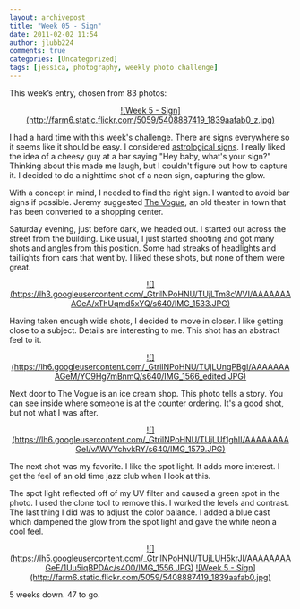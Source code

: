 ```yaml
---
layout: archivepost
title: "Week 05 - Sign"
date: 2011-02-02 11:54
author: jlubb224
comments: true
categories: [Uncategorized]
tags: [jessica, photography, weekly photo challenge]
---
```

This week’s entry, chosen from 83 photos:

<p align="center">
<a href="http://www.flickr.com/photos/mrs_rev/5408887419/" title="Week 5 - Sign by Mrs. Rev!, on Flickr">![Week 5 - Sign](http://farm6.static.flickr.com/5059/5408887419_1839aafab0_z.jpg)</a>



I had a hard time with this week's challenge.  There are signs everywhere so it seems like it should be easy.  I considered [astrological signs](http://en.wikipedia.org/wiki/Astrological_sign).  I really liked the idea of a cheesy guy at a bar saying "Hey baby, what's your sign?"  Thinking about this made me laugh, but I couldn't figure out how to capture it.  I decided to do a nighttime shot of a neon sign, capturing the glow.

With a concept in mind, I needed to find the right sign.  I wanted to avoid bar signs if possible.  Jeremy suggested [The Vogue](http://visitsouth.com/articles/article/the-vogue-center-louisville-ky/), an old theater in town that has been converted to a shopping center.

Saturday evening, just before dark, we headed out.  I started out across the street from the building.  Like usual, I just started shooting and got many shots and angles from this position.  Some had streaks of headlights and taillights from cars that went by.  I liked these shots, but none of them were great.
<p align="center">
<a href="https://picasaweb.google.com/lh/photo/qsoU6s5pbOAYFMn73pQkyXrfGkvH0RjaEeSCt43kCf8?feat=embedwebsite">![](https://lh3.googleusercontent.com/_GtrilNPoHNU/TUjLTm8cWVI/AAAAAAAAGeA/xThUqmd5xYQ/s640/IMG_1533.JPG)</a>



Having taken enough wide shots, I decided to move in closer.  I like getting close to a subject.  Details are interesting to me.  This shot has an abstract feel to it.
<p align="center">
<a href="https://picasaweb.google.com/lh/photo/3Ry3GsN7VThhBZtxa5L_zHrfGkvH0RjaEeSCt43kCf8?feat=embedwebsite">![](https://lh6.googleusercontent.com/_GtrilNPoHNU/TUjLUngPBgI/AAAAAAAAGeM/YC9Hg7mBnmQ/s640/IMG_1566_edited.JPG)</a>



Next door to The Vogue is an ice cream shop.  This photo tells a story.  You can see inside where someone is at the counter ordering.  It's a good shot, but not what I was after.
<p align="center">
<a href="https://picasaweb.google.com/lh/photo/yUl8m4nObrEUnjBFssjUAHrfGkvH0RjaEeSCt43kCf8?feat=embedwebsite">![](https://lh6.googleusercontent.com/_GtrilNPoHNU/TUjLUf1ghII/AAAAAAAAGeI/vAWVYchvkRY/s640/IMG_1579.JPG)</a>



The next shot was my favorite.  I like the spot light.  It adds more interest.  I get the feel of an old time jazz club when I look at this.

The spot light reflected off of my UV filter and caused a green spot in the photo.  I used the clone tool to remove this.  I worked the levels and contrast.  The last thing I did was to adjust the color balance.  I added a blue cast which dampened the glow from the spot light and gave the white neon a cool feel.

<p align="center">
<a href="https://picasaweb.google.com/lh/photo/jG2vApknYBA2rTArnz0ZHHrfGkvH0RjaEeSCt43kCf8?feat=embedwebsite">![](https://lh5.googleusercontent.com/_GtrilNPoHNU/TUjLUH5krJI/AAAAAAAAGeE/1Uu5iqBPDAc/s400/IMG_1556.JPG)</a>    <a href="http://www.flickr.com/photos/mrs_rev/5408887419/" title="Week 5 - Sign by Mrs. Rev!, on Flickr">![Week 5 - Sign](http://farm6.static.flickr.com/5059/5408887419_1839aafab0.jpg)</a>




5 weeks down. 47 to go.
